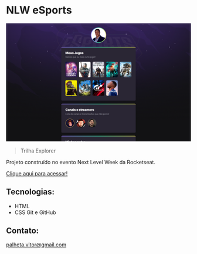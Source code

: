# NLW eSports

![preview](./github/preview.png)

> Trilha Explorer

Projeto construído no evento Next Level Week da Rocketseat.

[Clique aqui para acessar!](https://vitorpalheta.github.io/NLW-eSports)

## Tecnologias:

 - HTML
 - CSS
 Git e GitHub

## Contato:

palheta.vitor@gmail.com

